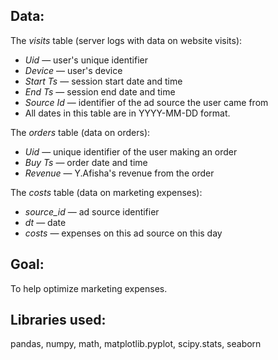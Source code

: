 ## Data:

The *visits* table (server logs with data on website visits):

- *Uid* — user's unique identifier
- *Device* — user's device
- *Start Ts* — session start date and time
- *End Ts* — session end date and time
- *Source Id* — identifier of the ad source the user came from
- All dates in this table are in YYYY-MM-DD format.

The *orders* table (data on orders):

- *Uid* — unique identifier of the user making an order
- *Buy Ts* — order date and time
- *Revenue* — Y.Afisha's revenue from the order

The *costs* table (data on marketing expenses):

- *source_id* — ad source identifier
- *dt* — date
- *costs* — expenses on this ad source on this day

## Goal:

 To help optimize marketing expenses. 

## Libraries used:

pandas, numpy, math, matplotlib.pyplot, scipy.stats, seaborn
